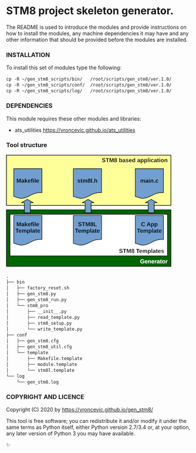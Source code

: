 # STM8 project skeleton generator.

The README is used to introduce the modules and provide instructions on
how to install the modules, any machine dependencies it may have and any
other information that should be provided before the modules are installed.

### INSTALLATION

To install this set of modules type the following:

```
cp -R ~/gen_stm8_scripts/bin/   /root/scripts/gen_stm8/ver.1.0/
cp -R ~/gen_stm8_scripts/conf/  /root/scripts/gen_stm8/ver.1.0/
cp -R ~/gen_stm8_scripts/log/   /root/scripts/gen_stm8/ver.1.0/
```

### DEPENDENCIES

This module requires these other modules and libraries:

* ats_utilities https://vroncevic.github.io/ats_utilities

### Tool structure

![alt tag](https://raw.githubusercontent.com/vroncevic/gen_stm8/dev/python-tool-docs/gen_stm8.png)

```
.
├── bin
│   ├── factory_reset.sh
│   ├── gen_stm8.py
│   ├── gen_stm8_run.py
│   └── stm8_pro
│       ├── __init__.py
│       ├── read_template.py
│       ├── stm8_setup.py
│       └── write_template.py
├── conf
│   ├── gen_stm8.cfg
│   ├── gen_stm8_util.cfg
│   └── template
│       ├── Makefile.template
│       ├── module.template
│       └── stm8l.template
└── log
    └── gen_stm8.log

```

### COPYRIGHT AND LICENCE

Copyright (C) 2020 by https://vroncevic.github.io/gen_stm8/

This tool is free software; you can redistribute it and/or modify
it under the same terms as Python itself, either Python version 2.7/3.4 or,
at your option, any later version of Python 3 you may have available.

:sparkles:
